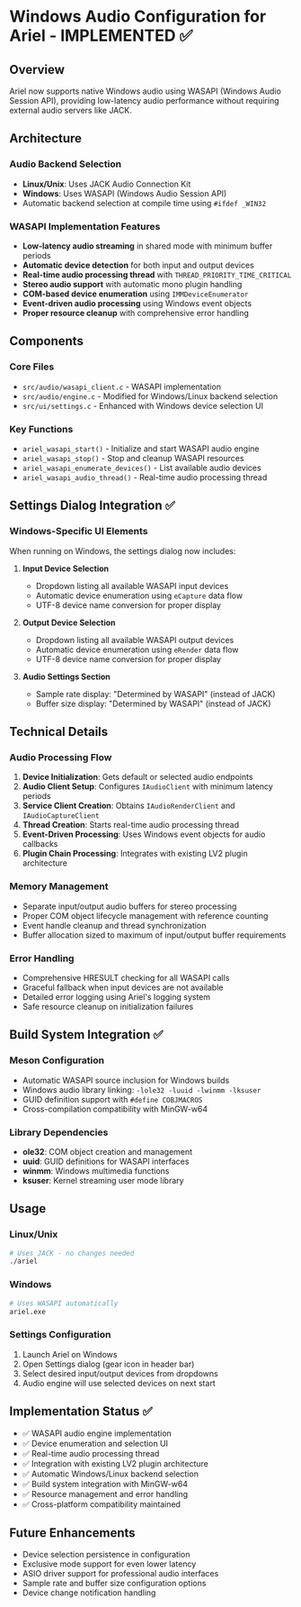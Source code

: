 # Windows Audio Configuration for Ariel - IMPLEMENTED ✅

## Overview
Ariel now supports native Windows audio using WASAPI (Windows Audio Session API), providing low-latency audio performance without requiring external audio servers like JACK.

## Architecture

### Audio Backend Selection
- **Linux/Unix**: Uses JACK Audio Connection Kit
- **Windows**: Uses WASAPI (Windows Audio Session API)
- Automatic backend selection at compile time using `#ifdef _WIN32`

### WASAPI Implementation Features
- **Low-latency audio streaming** in shared mode with minimum buffer periods
- **Automatic device detection** for both input and output devices
- **Real-time audio processing thread** with `THREAD_PRIORITY_TIME_CRITICAL`
- **Stereo audio support** with automatic mono plugin handling
- **COM-based device enumeration** using `IMMDeviceEnumerator`
- **Event-driven audio processing** using Windows event objects
- **Proper resource cleanup** with comprehensive error handling

## Components

### Core Files
- `src/audio/wasapi_client.c` - WASAPI implementation
- `src/audio/engine.c` - Modified for Windows/Linux backend selection
- `src/ui/settings.c` - Enhanced with Windows device selection UI

### Key Functions
- `ariel_wasapi_start()` - Initialize and start WASAPI audio engine
- `ariel_wasapi_stop()` - Stop and cleanup WASAPI resources
- `ariel_wasapi_enumerate_devices()` - List available audio devices
- `ariel_wasapi_audio_thread()` - Real-time audio processing thread

## Settings Dialog Integration ✅

### Windows-Specific UI Elements
When running on Windows, the settings dialog now includes:

1. **Input Device Selection**
   - Dropdown listing all available WASAPI input devices
   - Automatic device enumeration using `eCapture` data flow
   - UTF-8 device name conversion for proper display

2. **Output Device Selection**
   - Dropdown listing all available WASAPI output devices  
   - Automatic device enumeration using `eRender` data flow
   - UTF-8 device name conversion for proper display

3. **Audio Settings Section**
   - Sample rate display: "Determined by WASAPI" (instead of JACK)
   - Buffer size display: "Determined by WASAPI" (instead of JACK)

## Technical Details

### Audio Processing Flow
1. **Device Initialization**: Gets default or selected audio endpoints
2. **Audio Client Setup**: Configures `IAudioClient` with minimum latency periods
3. **Service Client Creation**: Obtains `IAudioRenderClient` and `IAudioCaptureClient`
4. **Thread Creation**: Starts real-time audio processing thread
5. **Event-Driven Processing**: Uses Windows event objects for audio callbacks
6. **Plugin Chain Processing**: Integrates with existing LV2 plugin architecture

### Memory Management
- Separate input/output audio buffers for stereo processing
- Proper COM object lifecycle management with reference counting
- Event handle cleanup and thread synchronization
- Buffer allocation sized to maximum of input/output buffer requirements

### Error Handling
- Comprehensive HRESULT checking for all WASAPI calls
- Graceful fallback when input devices are not available
- Detailed error logging using Ariel's logging system
- Safe resource cleanup on initialization failures

## Build System Integration ✅

### Meson Configuration
- Automatic WASAPI source inclusion for Windows builds
- Windows audio library linking: `-lole32 -luuid -lwinmm -lksuser`
- GUID definition support with `#define COBJMACROS`
- Cross-compilation compatibility with MinGW-w64

### Library Dependencies
- **ole32**: COM object creation and management
- **uuid**: GUID definitions for WASAPI interfaces  
- **winmm**: Windows multimedia functions
- **ksuser**: Kernel streaming user mode library

## Usage

### Linux/Unix
```bash
# Uses JACK - no changes needed
./ariel
```

### Windows
```bash
# Uses WASAPI automatically
ariel.exe
```

### Settings Configuration
1. Launch Ariel on Windows
2. Open Settings dialog (gear icon in header bar)
3. Select desired input/output devices from dropdowns
4. Audio engine will use selected devices on next start

## Implementation Status ✅

- ✅ WASAPI audio engine implementation
- ✅ Device enumeration and selection UI
- ✅ Real-time audio processing thread
- ✅ Integration with existing LV2 plugin architecture  
- ✅ Automatic Windows/Linux backend selection
- ✅ Build system integration with MinGW-w64
- ✅ Resource management and error handling
- ✅ Cross-platform compatibility maintained

## Future Enhancements

- Device selection persistence in configuration
- Exclusive mode support for even lower latency
- ASIO driver support for professional audio interfaces
- Sample rate and buffer size configuration options
- Device change notification handling